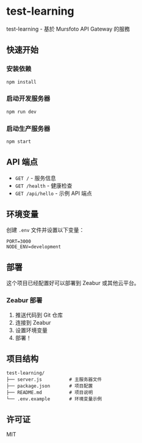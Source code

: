 # test-learning

test-learning - 基於 Mursfoto API Gateway 的服務

## 快速开始

### 安装依赖

```bash
npm install
```

### 启动开发服务器

```bash
npm run dev
```

### 启动生产服务器

```bash
npm start
```

## API 端点

- `GET /` - 服务信息
- `GET /health` - 健康检查
- `GET /api/hello` - 示例 API 端点

## 环境变量

创建 `.env` 文件并设置以下变量：

```env
PORT=3000
NODE_ENV=development
```

## 部署

这个项目已经配置好可以部署到 Zeabur 或其他云平台。

### Zeabur 部署

1. 推送代码到 Git 仓库
2. 连接到 Zeabur
3. 设置环境变量
4. 部署！

## 项目结构

```
test-learning/
├── server.js          # 主服务器文件
├── package.json       # 项目配置
├── README.md          # 项目说明
└── .env.example       # 环境变量示例
```

## 许可证

MIT
